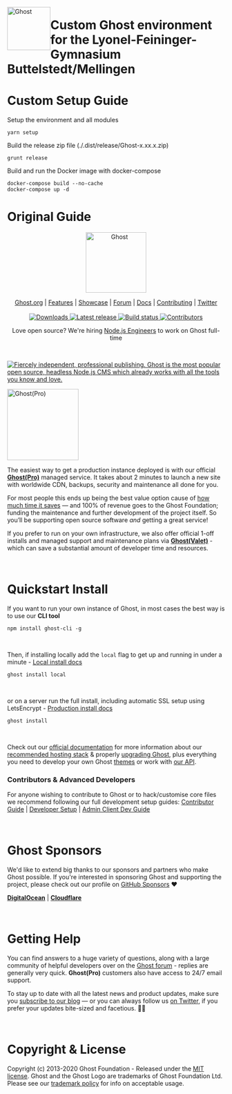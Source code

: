<p align="left">
  <a href="https://lyonel-feininger-gymnasium.de/" style="float: left">
    <img src="https://lyonel-feininger-gymnasium.de/content/images/2020/12/Schul-LOGO-transparent-rand-2.png" width="100px" alt="Ghost" />
  </a>
      <a><h1>Custom Ghost environment for the Lyonel-Feininger-Gymnasium Buttelstedt/Mellingen</h1></a>
</p>

# Custom Setup Guide
Setup the environment and all modules 

```
yarn setup
``` 

Build the release zip file (./.dist/release/Ghost-x.xx.x.zip)
```
grunt release
```
Build and run the Docker image with docker-compose
```
docker-compose build --no-cache
docker-compose up -d
```

# Original Guide
<p align="center">
  <a href="https://ghost.org">
    <img src="https://user-images.githubusercontent.com/120485/43974508-b64b2fe8-9cd2-11e8-8e58-707254b8817c.png" width="140px" alt="Ghost" />
  </a>
</p>
<p align="center">
    <a href="https://ghost.org">Ghost.org</a> |
    <a href="https://ghost.org/features">Features</a> |
    <a href="https://ghost.org/customers">Showcase</a> |
    <a href="https://forum.ghost.org">Forum</a> |
    <a href="https://ghost.org/docs/">Docs</a> |
    <a href="https://github.com/TryGhost/Ghost/blob/master/.github/CONTRIBUTING.md">Contributing</a> |
    <a href="https://twitter.com/ghost">Twitter</a>
    <br /><br />
    <a href="https://ghost.org">
        <img src="https://img.shields.io/badge/downloads-2M-brightgreen.svg" alt="Downloads" />
    </a>
    <a href="https://github.com/TryGhost/Ghost/releases/">
        <img src="https://img.shields.io/github/release/TryGhost/Ghost.svg" alt="Latest release" />
    </a>
    <a href="https://github.com/TryGhost/Ghost/actions">
        <img src="https://github.com/TryGhost/Ghost/workflows/Test%20Suite/badge.svg?branch=master" alt="Build status" />
    </a>
    <a href="https://github.com/TryGhost/Ghost/contributors/">
        <img src="https://img.shields.io/github/contributors/TryGhost/Ghost.svg" alt="Contributors" />
    </a>
</p>
<p align="center">Love open source? We're hiring <a href="https://careers.ghost.org/product-engineer-node-js/">Node.js Engineers</a> to work on Ghost full-time</p>

&nbsp;

<a href="https://ghost.org"><img src="https://user-images.githubusercontent.com/120485/66918181-f88fdc80-f048-11e9-8135-d9c0e7b35ebc.png" alt="Fiercely independent, professional publishing. Ghost is the most popular open source, headless Node.js CMS which already works with all the tools you know and love." /></a>

<a href="https://ghost.org/pricing"><img src="https://user-images.githubusercontent.com/120485/43995179-556d7620-9da1-11e8-8410-4b2ba48ea8d0.png" alt="Ghost(Pro)" width="165px" /></a>

The easiest way to get a production instance deployed is with our official **[Ghost(Pro)](https://ghost.org/pricing/)** managed service. It takes about 2 minutes to launch a new site with worldwide CDN, backups, security and maintenance all done for you. 

For most people this ends up being the best value option cause of [how much time it saves](https://ghost.org/docs/concepts/hosting/) — and 100% of revenue goes to the Ghost Foundation; funding the maintenance and further development of the project itself. So you’ll be supporting open source software *and* getting a great service!

If you prefer to run on your own infrastructure, we also offer official 1-off installs and managed support and maintenance plans via **[Ghost(Valet)](https://valet.ghost.org)** - which can save a substantial amount of developer time and resources.

&nbsp;

# Quickstart Install

If you want to run your own instance of Ghost, in most cases the best way is to use our **CLI tool**

```
npm install ghost-cli -g
```

&nbsp;

Then, if installing locally add the `local` flag to get up and running in under a minute - [Local install docs](https://ghost.org/docs/install/local/)

```
ghost install local
```

&nbsp;

or on a server run the full install, including automatic SSL setup using LetsEncrypt - [Production install docs](https://ghost.org/docs/install/ubuntu/)

```
ghost install
```

&nbsp;

Check out our [official documentation](https://ghost.org/docs/) for more information about our [recommended hosting stack](https://ghost.org/docs/concepts/hosting/) & properly [upgrading Ghost](https://ghost.org/faq/upgrades/), plus everything you need to develop your own Ghost [themes](https://ghost.org/docs/api/handlebars-themes/) or work with [our API](https://ghost.org/docs/api/).

### Contributors & Advanced Developers

For anyone wishing to contribute to Ghost or to hack/customise core files we recommend following our full development setup guides: [Contributor Guide](https://ghost.org/docs/concepts/contributing/) | [Developer Setup](https://ghost.org/docs/install/source/) | [Admin Client Dev Guide](https://ghost.org/docs/install/source/#ghost-admin)

&nbsp;

# Ghost Sponsors

We'd like to extend big thanks to our sponsors and partners who make Ghost possible. If you're interested in sponsoring Ghost and supporting the project, please check out our profile on [GitHub Sponsors](https://github.com/sponsors/TryGhost) :heart:

**[DigitalOcean](https://digitalocean.com)** | **[Cloudflare](https://cloudflare.com)**

&nbsp;

# Getting Help

You can find answers to a huge variety of questions, along with a large community of helpful developers over on the [Ghost forum](https://forum.ghost.org/) - replies are generally very quick. **Ghost(Pro)** customers also have access to 24/7 email support.

To stay up to date with all the latest news and product updates, make sure you [subscribe to our blog](https://ghost.org/blog/) — or you can always follow us [on Twitter](https://twitter.com/Ghost), if you prefer your updates bite-sized and facetious. :saxophone::turtle:

&nbsp;

# Copyright & License

Copyright (c) 2013-2020 Ghost Foundation - Released under the [MIT license](LICENSE). Ghost and the Ghost Logo are trademarks of Ghost Foundation Ltd. Please see our [trademark policy](https://ghost.org/trademark/) for info on acceptable usage.
